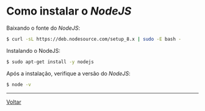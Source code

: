 # Como instalar o _NodeJS_

Baixando o fonte do _NodeJS_:
```bash
$ curl -sL https://deb.nodesource.com/setup_8.x | sudo -E bash -
```

Instalando o NodeJS:
```bash
$ sudo apt-get install -y nodejs
```

Após a instalação, verifique a versão do _NodeJS_:
```bash
$ node -v
```

-----

[Voltar](README.md)